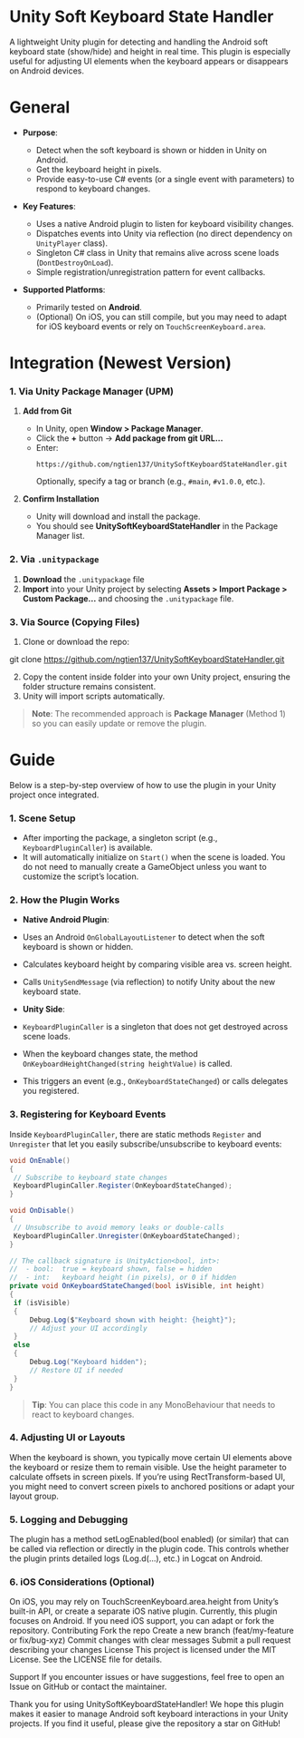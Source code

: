 # Unity Soft Keyboard State Handler

A lightweight Unity plugin for detecting and handling the Android soft keyboard state (show/hide) and height in real time. This plugin is especially useful for adjusting UI elements when the keyboard appears or disappears on Android devices.

# General

- **Purpose**:  
  - Detect when the soft keyboard is shown or hidden in Unity on Android.  
  - Get the keyboard height in pixels.  
  - Provide easy-to-use C# events (or a single event with parameters) to respond to keyboard changes.

- **Key Features**:  
  - Uses a native Android plugin to listen for keyboard visibility changes.  
  - Dispatches events into Unity via reflection (no direct dependency on `UnityPlayer` class).  
  - Singleton C# class in Unity that remains alive across scene loads (`DontDestroyOnLoad`).  
  - Simple registration/unregistration pattern for event callbacks.

- **Supported Platforms**:  
  - Primarily tested on **Android**.  
  - (Optional) On iOS, you can still compile, but you may need to adapt for iOS keyboard events or rely on `TouchScreenKeyboard.area`.

# Integration (Newest Version)

### 1. Via Unity Package Manager (UPM)

1. **Add from Git**  
   - In Unity, open **Window > Package Manager**.  
   - Click the **+** button → **Add package from git URL...**  
   - Enter:
     ```
     https://github.com/ngtien137/UnitySoftKeyboardStateHandler.git
     ```
     Optionally, specify a tag or branch (e.g., `#main`, `#v1.0.0`, etc.).

2. **Confirm Installation**  
   - Unity will download and install the package.  
   - You should see **UnitySoftKeyboardStateHandler** in the Package Manager list.

### 2. Via `.unitypackage`

1. **Download** the `.unitypackage` file
2. **Import** into your Unity project by selecting **Assets > Import Package > Custom Package...** and choosing the `.unitypackage` file.

### 3. Via Source (Copying Files)

1. Clone or download the repo:

git clone https://github.com/ngtien137/UnitySoftKeyboardStateHandler.git

2. Copy the content inside folder into your own Unity project, ensuring the folder structure remains consistent.  
3. Unity will import scripts automatically.

> **Note**: The recommended approach is **Package Manager** (Method 1) so you can easily update or remove the plugin.

# Guide

Below is a step-by-step overview of how to use the plugin in your Unity project once integrated.

### 1. Scene Setup

- After importing the package, a singleton script (e.g., `KeyboardPluginCaller`) is available.  
- It will automatically initialize on `Start()` when the scene is loaded. You do not need to manually create a GameObject unless you want to customize the script’s location.

### 2. How the Plugin Works

- **Native Android Plugin**:  
- Uses an Android `OnGlobalLayoutListener` to detect when the soft keyboard is shown or hidden.  
- Calculates keyboard height by comparing visible area vs. screen height.  
- Calls `UnitySendMessage` (via reflection) to notify Unity about the new keyboard state.

- **Unity Side**:  
- `KeyboardPluginCaller` is a singleton that does not get destroyed across scene loads.  
- When the keyboard changes state, the method `OnKeyboardHeightChanged(string heightValue)` is called.  
- This triggers an event (e.g., `OnKeyboardStateChanged`) or calls delegates you registered.

### 3. Registering for Keyboard Events

Inside `KeyboardPluginCaller`, there are static methods `Register` and `Unregister` that let you easily subscribe/unsubscribe to keyboard events:

```csharp
void OnEnable()
{
 // Subscribe to keyboard state changes
 KeyboardPluginCaller.Register(OnKeyboardStateChanged);
}

void OnDisable()
{
 // Unsubscribe to avoid memory leaks or double-calls
 KeyboardPluginCaller.Unregister(OnKeyboardStateChanged);
}

// The callback signature is UnityAction<bool, int>:
//  - bool:  true = keyboard shown, false = hidden
//  - int:   keyboard height (in pixels), or 0 if hidden
private void OnKeyboardStateChanged(bool isVisible, int height)
{
 if (isVisible)
 {
     Debug.Log($"Keyboard shown with height: {height}");
     // Adjust your UI accordingly
 }
 else
 {
     Debug.Log("Keyboard hidden");
     // Restore UI if needed
 }
}

```
> **Tip**: You can place this code in any MonoBehaviour that needs to react to keyboard changes. 

### 4. Adjusting UI or Layouts
When the keyboard is shown, you typically move certain UI elements above the keyboard or resize them to remain visible.
Use the height parameter to calculate offsets in screen pixels.
If you’re using RectTransform-based UI, you might need to convert screen pixels to anchored positions or adapt your layout group.
### 5. Logging and Debugging
The plugin has a method setLogEnabled(bool enabled) (or similar) that can be called via reflection or directly in the plugin code.
This controls whether the plugin prints detailed logs (Log.d(...), etc.) in Logcat on Android.
### 6. iOS Considerations (Optional)
On iOS, you may rely on TouchScreenKeyboard.area.height from Unity’s built-in API, or create a separate iOS native plugin.
Currently, this plugin focuses on Android. If you need iOS support, you can adapt or fork the repository.
Contributing
Fork the repo
Create a new branch (feat/my-feature or fix/bug-xyz)
Commit changes with clear messages
Submit a pull request describing your changes
License
This project is licensed under the MIT License. See the LICENSE file for details.

Support
If you encounter issues or have suggestions, feel free to open an Issue on GitHub or contact the maintainer.

Thank you for using UnitySoftKeyboardStateHandler!
We hope this plugin makes it easier to manage Android soft keyboard interactions in your Unity projects. If you find it useful, please give the repository a star on GitHub!
